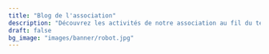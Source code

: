 ```yaml
---
title: "Blog de l'association"
description: "Découvrez les activités de notre association au fil du temps !"
draft: false
bg_image: "images/banner/robot.jpg"
---
```

